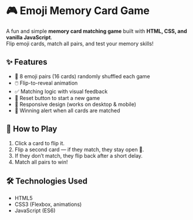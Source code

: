# 🎮 Emoji Memory Card Game

A fun and simple **memory card matching game** built with **HTML, CSS, and vanilla JavaScript**.  
Flip emoji cards, match all pairs, and test your memory skills!  

## ✨ Features
- 🎴 8 emoji pairs (16 cards) randomly shuffled each game
- 🖱️ Flip-to-reveal animation
- ✅ Matching logic with visual feedback
- 🔁 Reset button to start a new game
- 📱 Responsive design (works on desktop & mobile)
- 🎉 Winning alert when all cards are matched

## 🧩 How to Play
1. Click a card to flip it.
2. Flip a second card — if they match, they stay open 🎉.
3. If they don’t match, they flip back after a short delay.
4. Match all pairs to win!

## 🛠️ Technologies Used
- HTML5
- CSS3 (Flexbox, animations)
- JavaScript (ES6)

